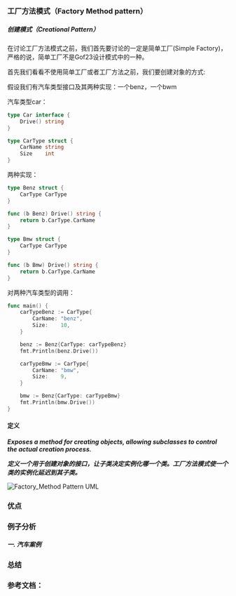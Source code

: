 ### 工厂方法模式（Factory Method pattern）

##### 创建模式（Creational Pattern）


在讨论工厂方法模式之前，我们首先要讨论的一定是简单工厂(Simple Factory)，严格的说，简单工厂不是Gof23设计模式中的一种。

首先我们看看不使用简单工厂或者工厂方法之前，我们要创建对象的方式:

假设我们有汽车类型接口及其两种实现：一个benz，一个bwm

汽车类型car：

```go
type Car interface {
	Drive() string
}

type CarType struct {
	CarName string
	Size    int
}
```

两种实现：
```go
type Benz struct {
	CarType CarType
}

func (b Benz) Drive() string {
	return b.CarType.CarName
}

type Bmw struct {
	CarType CarType
}

func (b Bmw) Drive() string {
	return b.CarType.CarName
}
```

对两种汽车类型的调用：
```go
func main() {
	carTypeBenz := CarType{
		CarName: "benz",
		Size:    10,
	}

	benz := Benz{CarType: carTypeBenz}
	fmt.Println(benz.Drive())

	carTypeBmw := CarType{
		CarName: "bmw",
		Size:    9,
	}

	bmw := Benz{CarType: carTypeBmw}
	fmt.Println(bmw.Drive())
}
```


#### 定义

***Exposes a method for creating objects, allowing subclasses to control the actual creation process.***

***定义一个用于创建对象的接口，让子类决定实例化哪一个类。工厂方法模式使一个类的实例化延迟到其子类。***

![Factory_Method Pattern UML](https://github.com/nox60/go-design-pattern/blob/master/images/factory_method_patern.png)

### 优点


### 例子分析

##### 一. 汽车案例

### 总结

### 参考文档：
